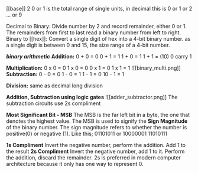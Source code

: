 [[base]] 2
0 or 1 is the total range of single units, in decimal this is 0 or 1 or 2 ... or 9

Decimal to Binary:
	Divide number by 2 and record remainder, either 0 or 1. The remainders from first to last read a binary number from left to right.
Binary to [[hex]]:
	Convert a single digit of hex into a 4-bit binary number. as a single digit is between 0 and 15, the size range of a 4-bit number.
	
***binary arithmetic***
**Addition:**
	0 + 0 = 0
	0 + 1 = 1
	1 + 0 = 1
	1 + 1 = (10) 0 carry 1

**Multiplication:**
	0 x 0 = 0
	1 x 0 = 0
	0 x 1 = 0
	1 x 1 = 1
![[binary_multi.png]]
**Subtraction:**
	0 - 0 = 0
	1 - 0 = 1
	1 - 1 = 0
	10 - 1 = 1

**Division:**
	same as decimal long division

**Addition, Subtraction using logic gates**
![[adder_subtractor.png]]
The subtraction circuits use 2s compliment

**Most Significant Bit - MSB**
The MSB is the far left bit in a byte, the one that denotes the highest value.
The MSB is used to signify the **Sign Magnitude** of the binary number. The sign magnitude refers to whether the number is positive(0) or negative (1). Like this; 01101011 or 10000001 11010111

**1s Compliment**
Invert the negative number, perform the addition. Add 1 to the result 
**2s Compliment**
Invert the negative number, add 1 to it. Perform the addition, discard the remainder.
2s is preferred in modern computer architecture because it only has one way to represent 0.